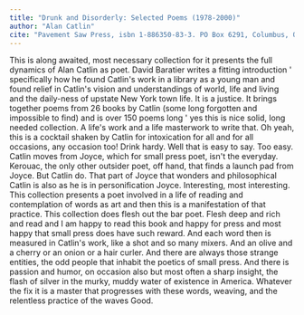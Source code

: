 ```yaml
---
title: "Drunk and Disorderly: Selected Poems (1978-2000)"
author: "Alan Catlin"
cite: "Pavement Saw Press, isbn 1-886350-83-3. PO Box 6291, Columbus, Ohio, 43206."
---
```


This is along awaited, most necessary collection for it presents the full dynamics of Alan Catlin as poet. David Baratier writes a fitting introduction ' specifically how he found Catlin's work in a library as a young man and found relief in Catlin's vision and understandings of world, life and living and the daily-ness of upstate New York town life. It is a justice. It brings together poems from 26 books by Catlin (some long forgotten and impossible to find) and is over 150 poems long ' yes this is nice solid, long needed collection. A life's work and a life masterwork to write that. Oh yeah, this is a cocktail shaken by Catlin for intoxication for all and for all occasions, any occasion too! Drink hardy. Well that is easy to say. Too easy. Catlin moves from Joyce, which for small press poet, isn't the everyday. Kerouac, the only other outsider poet, off hand, that finds a launch pad from Joyce. But Catlin do. That part of Joyce that wonders and philosophical Catlin is also as he is in personification Joyce. Interesting, most interesting. This collection presents a poet involved in a life of reading and contemplation of words as art and then this is a manifestation of that practice. This collection does flesh out the bar poet. Flesh deep and rich and read and I am happy to read this book and happy for press and most happy that small press does have such reward. And each word then is measured in Catlin's work, like a shot and so many mixers. And an olive and a cherry or an onion or a hair curler. And there are always those strange entities, the odd people that inhabit the poetics of small press. And there is passion and humor, on occasion also but most often a sharp insight, the flash of silver in the murky, muddy water of existence in America. Whatever the fix it is a master that progresses with these words, weaving, and the relentless practice of the waves Good. 
